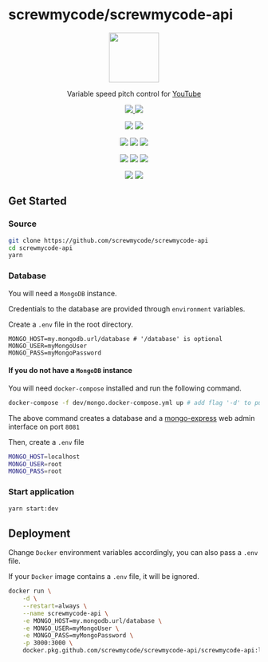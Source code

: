 <!--suppress HtmlDeprecatedAttribute, HtmlRequiredAltAttribute -->

# screwmycode/screwmycode-api

<p align=center>
    <a href="https://api.screwmycode.in/">
        <img width=100 src="https://raw.githubusercontent.com/bamdadsabbagh/screwmycode-in--www/master/public/icons/SCRW_KSET.svg">
    </a>
</p>

<p align=center>
    Variable speed pitch control for <a href="https://www.youtube.com/">YouTube</a>
</p>

<p align=center>
    <a href="https://github.com/screwmycode/screwmycode-api">
        <img src="https://img.shields.io/github/stars/screwmycode/screwmycode-api?label=git">
    </a>
    <img src="https://img.shields.io/github/license/screwmycode/screwmycode-api">
</p>

<p align=center>
    <img src="https://img.shields.io/github/languages/count/screwmycode/screwmycode-api">
    <img src="https://img.shields.io/github/languages/top/screwmycode/screwmycode-api">
</p>

<p align=center>
    <img src="https://img.shields.io/github/v/release/screwmycode/screwmycode-api">
    <img src="https://api.codeclimate.com/v1/badges/9d8331cec24be05155cc/maintainability">
    <img src="https://codecov.io/gh/screwmycode/screwmycode-api/branch/master/graph/badge.svg?token=UOD356LWLX">
</p>

<p align=center>
    <img src="https://img.shields.io/david/screwmycode/screwmycode-api">
    <img src="https://img.shields.io/david/dev/screwmycode/screwmycode-api">
    <img src="https://img.shields.io/snyk/vulnerabilities/github/screwmycode/screwmycode-api">
</p>

<p align=center>
    <img src="https://img.shields.io/badge/ci-github--actions-yellowgreen">
    <img src="https://img.shields.io/badge/cd-docker-yellowgreen">
</p>

## Get Started

### Source

```bash
git clone https://github.com/screwmycode/screwmycode-api
cd screwmycode-api
yarn
```

### Database

You will need a `MongoDB` instance.

Credentials to the database are provided through `environment` variables.

Create a `.env` file in the root directory.

```dotenv
MONGO_HOST=my.mongodb.url/database # '/database' is optional
MONGO_USER=myMongoUser
MONGO_PASS=myMongoPassword
```

#### If you do not have a `MongoDB` instance

You will need `docker-compose` installed and run the following command.

```bash
docker-compose -f dev/mongo.docker-compose.yml up # add flag '-d' to put in background
```

The above command creates a database and a [mongo-express](https://github.com/mongo-express/mongo-express) web admin
interface on port `8081`

Then, create a `.env` file

```bash
MONGO_HOST=localhost
MONGO_USER=root
MONGO_PASS=root
```

### Start application

```bash
yarn start:dev
```

## Deployment

Change `Docker` environment variables accordingly, you can also pass a `.env` file.

If your `Docker` image contains a `.env` file, it will be ignored.

```bash
docker run \
    -d \
    --restart=always \
    --name screwmycode-api \
    -e MONGO_HOST=my.mongodb.url/database \
    -e MONGO_USER=myMongoUser \
    -e MONGO_PASS=myMongoPassword \
    -p 3000:3000 \
    docker.pkg.github.com/screwmycode/screwmycode-api/screwmycode-api:latest
```
